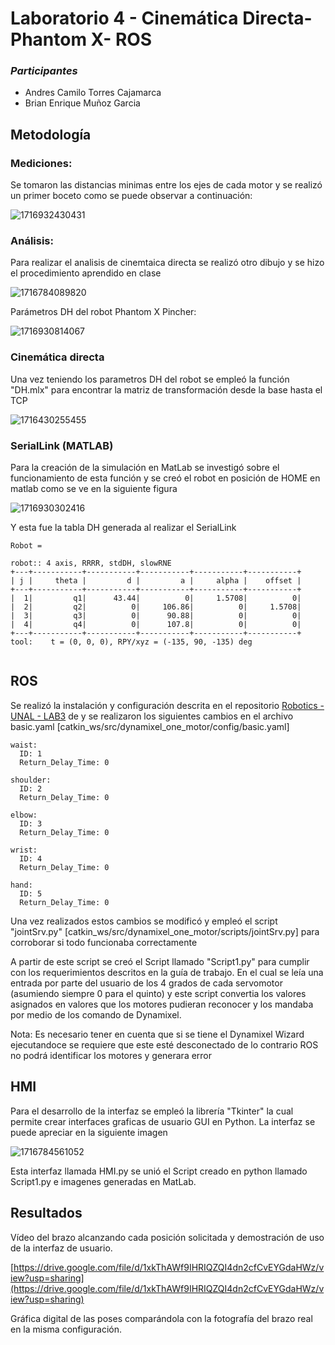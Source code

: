 # Laboratorio 4 - Cinemática Directa- Phantom X- ROS

### ***Participantes***

* Andres Camilo Torres Cajamarca
* Brian Enrique Muñoz Garcia

## Metodología

### Mediciones:

Se tomaron las distancias minimas entre los ejes de cada motor y se realizó un primer boceto como se puede observar a continuación:

![1716932430431](image/README/1716932430431.png)

### Análisis:

Para realizar el analisis de cinemtaica directa se realizó otro dibujo y se hizo el procedimiento aprendido en clase

![1716784089820](image/README/1716784089820.png)

Parámetros DH del robot Phantom X Pincher:

![1716930814067](image/README/1716930814067.png)

### Cinemática directa

Una vez teniendo los parametros DH del robot se empleó la función "DH.mlx" para encontrar la matriz de transformación desde la base hasta el TCP

![1716430255455](image/README/1716430255455.png)

### SerialLink (MATLAB)

Para la creación de la simulación en MatLab se investigó sobre el funcionamiento de esta función y se creó el robot en posición de HOME en matlab como se ve en la siguiente figura

![1716930302416](image/README/1716930302416.png)

Y esta fue la tabla DH generada al realizar el SerialLink

```
Robot = 
 
robot:: 4 axis, RRRR, stdDH, slowRNE                       
+---+-----------+-----------+-----------+-----------+-----------+
| j |     theta |         d |         a |     alpha |    offset |
+---+-----------+-----------+-----------+-----------+-----------+
|  1|         q1|      43.44|          0|     1.5708|          0|
|  2|         q2|          0|     106.86|          0|     1.5708|
|  3|         q3|          0|      90.88|          0|          0|
|  4|         q4|          0|      107.8|          0|          0|
+---+-----------+-----------+-----------+-----------+-----------+
tool:    t = (0, 0, 0), RPY/xyz = (-135, 90, -135) deg     
 
```

## ROS

Se realizó la instalación y configuración descrita en el repositorio [Robotics - UNAL - LAB3](https://github.com/fegonzalez7/rob_unal_clase3) de  y se realizaron los siguientes cambios en el archivo basic.yaml [catkin_ws/src/dynamixel_one_motor/config/basic.yaml]

```
waist:
  ID: 1
  Return_Delay_Time: 0

shoulder:
  ID: 2
  Return_Delay_Time: 0
  
elbow:
  ID: 3
  Return_Delay_Time: 0

wrist:
  ID: 4
  Return_Delay_Time: 0

hand:
  ID: 5
  Return_Delay_Time: 0
```

Una vez realizados estos cambios se modificó y empleó el script "jointSrv.py" [catkin_ws/src/dynamixel_one_motor/scripts/jointSrv.py] para corroborar si todo funcionaba correctamente

A partir de este script se creó el Script llamado "Script1.py" para cumplir con los requerimientos descritos en la guía de trabajo. En el cual se leía una entrada por parte del usuario de los 4 grados de cada servomotor (asumiendo siempre 0 para el quinto) y este script convertia los valores asignados en valores que los motores pudieran reconocer y los mandaba por medio de los comando de Dynamixel.

Nota: Es necesario tener en cuenta que si se tiene el Dynamixel Wizard ejecutandoce se requiere que este esté desconectado de lo contrario ROS no podrá identificar los motores y generara error

## HMI

Para el desarrollo de la interfaz se empleó la librería "Tkinter" la cual permite crear interfaces graficas de usuario GUI en Python. La interfaz se puede apreciar en la siguiente imagen

![1716784561052](image/README/1716784561052.png)

Esta interfaz llamada HMI.py se unió el Script creado en python llamado Script1.py e imagenes generadas en MatLab.

## Resultados

Vídeo del brazo alcanzando cada posición solicitada y demostración de uso de la interfaz de usuario.

[https://drive.google.com/file/d/1xkThAWf9IHRIQZQI4dn2cfCvEYGdaHWz/view?usp=sharing](https://drive.google.com/file/d/1xkThAWf9IHRIQZQI4dn2cfCvEYGdaHWz/view?usp=sharing)

Gráfica digital de las poses comparándola con la fotografía del brazo real en la misma configuración.
